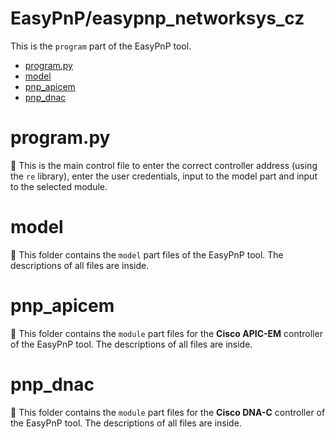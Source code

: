 # EasyPnP/easypnp_networksys_cz
This is the `program` part of the EasyPnP tool.

  - [program.py](#programpy)
  - [model](#model)
  - [pnp_apicem](#pnp_apicem)
  - [pnp_dnac](#pnp_dnac)

# program.py
:page_facing_up:
This is the main control file to enter the correct controller address (using the `re` library), enter the user credentials, input to the model part and input to the selected module. 

# model 
:file_folder: 
This folder contains the `model` part files of the EasyPnP tool. The descriptions of all files are inside.

# pnp_apicem
:file_folder:
This folder contains the `module` part files for the **Cisco APIC-EM** controller of the EasyPnP tool. The descriptions of all files are inside.

# pnp_dnac
:file_folder: 
This folder contains the `module` part files for the **Cisco DNA-C** controller of the EasyPnP tool. The descriptions of all files are inside.
                              